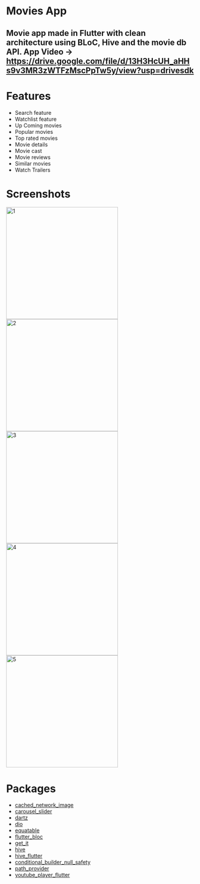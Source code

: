 # Movies App
Movie app made in Flutter with clean architecture using BLoC, Hive and the movie db API.
App Video -> https://drive.google.com/file/d/13H3HcUH_aHHs9v3MR3zWTFzMscPpTw5y/view?usp=drivesdk
------------------------------------------------------------------------------------------------
# Features
* Search feature
* Watchlist feature
* Up Coming movies
* Popular movies
* Top rated movies
* Movie details
* Movie cast
* Movie reviews
* Similar movies
* Watch Trailers
  
# Screenshots
<img src="assets/screenshots/screen1.jpeg" alt="1" width="300">
<img src="assets/screenshots/screen2.jpeg" alt="2" width="300">
<img src="assets/screenshots/screen3.jpeg" alt="3" width="300">
<img src="assets/screenshots/screen4.jpeg" alt="4" width="300">
<img src="assets/screenshots/screen5.jpeg" alt="5" width="300">


# Packages 
* [cached_network_image](https://pub.dev/packages/cached_network_image)
* [carousel_slider](https://pub.dev/packages/carousel_slider)
* [dartz](https://pub.dev/packages/dartz)
* [dio](https://pub.dev/packages/dio)
* [equatable](https://pub.dev/packages/equatable)
* [flutter_bloc](https://pub.dev/packages/flutter_bloc)
* [get_it](https://pub.dev/packages/get_it)
* [hive](https://pub.dev/packages/hive)
* [hive_flutter](https://pub.dev/packages/hive_flutter)
* [conditional_builder_null_safety](https://pub.dev/packages/conditional_builder_null_safety)
* [path_provider](https://pub.dev/packages/path_provider)
* [youtube_player_flutter](https://pub.dev/packages/youtube_player_flutter)
